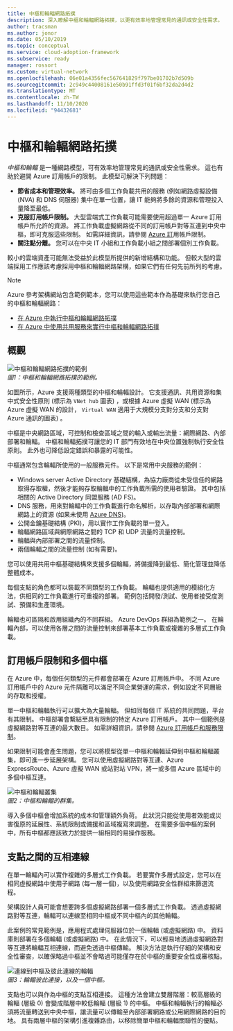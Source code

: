 ```yaml
---
title: 中樞和輪輻網路拓撲
description: 深入瞭解中樞和輪輻網路拓撲，以更有效率地管理常見的通訊或安全性需求。
author: tracsman
ms.author: jonor
ms.date: 05/10/2019
ms.topic: conceptual
ms.service: cloud-adoption-framework
ms.subservice: ready
manager: rossort
ms.custom: virtual-network
ms.openlocfilehash: 06e01a4356fec567641829f797be01702b7d509b
ms.sourcegitcommit: 2c949c44008161e50b91ffd3f01f6bf32da2d4d2
ms.translationtype: MT
ms.contentlocale: zh-TW
ms.lasthandoff: 11/10/2020
ms.locfileid: "94432681"
---
```

# <a name="hub-and-spoke-network-topology"></a>中樞和輪輻網路拓撲

_中樞和輪輻_ 是一種網路模型，可有效率地管理常見的通訊或安全性需求。 這也有助於避開 Azure 訂用帳戶的限制。 此模型可解決下列問題：

- **節省成本和管理效率。** 將可由多個工作負載共用的服務 (例如網路虛擬設備 (NVA) 和 DNS 伺服器) 集中在單一位置，讓 IT 能夠將多餘的資源和管理投入量降至最低。
- **克服訂用帳戶限制。** 大型雲端式工作負載可能需要使用超過單一 Azure 訂用帳戶所允許的資源。 將工作負載虛擬網路從不同的訂用帳戶對等互連到中央中樞，即可克服這些限制。 如需詳細資訊，請參閱 [Azure 訂](/azure/azure-resource-manager/management/azure-subscription-service-limits)用帳戶限制。
- **關注點分離。** 您可以在中央 IT 小組和工作負載小組之間部署個別工作負載。

較小的雲端資產可能無法受益於此模型所提供的新增結構和功能。 但較大型的雲端採用工作應該考慮採用中樞和輪輻網路架構，如果它們有任何先前所列的考慮。

> [!NOTE]
> Azure 參考架構網站包含範例範本，您可以使用這些範本作為基礎來執行您自己的中樞和輪輻網路：
>
> - [在 Azure 中執行中樞和輪輻網路拓撲](/azure/architecture/reference-architectures/hybrid-networking/hub-spoke)
> - [在 Azure 中使用共用服務來實行中樞和輪輻網路拓撲](/azure/architecture/reference-architectures/hybrid-networking/#hub-spoke-network-topology)

## <a name="overview"></a>概觀

![中樞和輪輻網路拓撲的範例](../../_images/azure-best-practices/network-hub-spoke-high-level.png)  
_圖1：中樞和輪輻網路拓撲的範例。_

如圖所示，Azure 支援兩種類型的中樞和輪輻設計。 它支援通訊、共用資源和集中式安全性原則 (標示為 `VNet hub` 圖表) ，或根據 Azure 虛擬 WAN (標示為 Azure 虛擬 WAN 的設計， `Virtual WAN` 適用于大規模分支對分支和分支對 Azure 通訊的圖表) 。

中樞是中央網路區域，可控制和檢查區域之間的輸入或輸出流量：網際網路、內部部署和輪輻。 中樞和輪輻拓撲可讓您的 IT 部門有效地在中央位置強制執行安全性原則。 此外也可降低設定錯誤和暴露的可能性。

中樞通常包含輪輻所使用的一般服務元件。 以下是常用中央服務的範例：

- Windows server Active Directory 基礎結構，為協力廠商從未受信任的網路取得存取權，然後才能夠存取輪輻中的工作負載所需的使用者驗證。 其中包括相關的 Active Directory 同盟服務 (AD FS)。
- DNS 服務，用來對輪輻中的工作負載進行命名解析，以存取內部部署和網際網路上的資源 (如果未使用 [Azure DNS](/azure/dns/dns-overview))。
- 公開金鑰基礎結構 (PKI)，用以實作工作負載的單一登入。
- 輪輻網路區域與網際網路之間的 TCP 和 UDP 流量的流量控制。
- 輪輻與內部部署之間的流量控制。
- 兩個輪輻之間的流量控制 (如有需要)。

您可以使用共用中樞基礎結構來支援多個輪輻，將備援降到最低、簡化管理並降低整體成本。

每個支點的角色都可以裝載不同類型的工作負載。 輪輻也提供適用的模組化方法，供相同的工作負載進行可重複的部署。 範例包括開發/測試、使用者接受度測試、預備和生產環境。

輪輻也可區隔和啟用組織內的不同群組。 Azure DevOps 群組為範例之一。 在輪輻內部，可以使用各層之間的流量控制來部署基本工作負載或複雜的多層式工作負載。

## <a name="subscription-limits-and-multiple-hubs"></a>訂用帳戶限制和多個中樞

在 Azure 中，每個任何類型的元件都會部署在 Azure 訂用帳戶中。 不同 Azure 訂用帳戶中的 Azure 元件隔離可以滿足不同企業營運的需求，例如設定不同層級的存取和授權。

單一中樞和輪輻執行可以擴大為大量輪輻。 但如同每個 IT 系統的共同問題，平台有其限制。 中樞部署會繫結至具有限制的特定 Azure 訂用帳戶。 其中一個範例是虛擬網路對等互連的最大數目。 如需詳細資訊，請參閱 [Azure 訂用帳戶和服務限制](/azure/azure-resource-manager/management/azure-subscription-service-limits)。

如果限制可能會產生問題，您可以將模型從單一中樞和輪輻延伸到中樞和輪輻叢集，即可進一步延展架構。 您可以使用虛擬網路對等互連、Azure ExpressRoute、Azure 虛擬 WAN 或站對站 VPN，將一或多個 Azure 區域中的多個中樞互連。

![中樞和輪輻叢集](../../_images/azure-best-practices/network-hub-spokes-cluster.png)  
_圖2：中樞和輪輻的群集。_

導入多個中樞會增加系統的成本和管理額外負荷。 此狀況只能從使用者效能或災害復原的延展性、系統限制或備援和區域複寫來調整。 在需要多個中樞的案例中，所有中樞都應該致力於提供一組相同的易操作服務。

## <a name="interconnection-between-spokes"></a>支點之間的互相連線

在單一輪輻內可以實作複雜的多層式工作負載。 若要實作多層式設定，您可以在相同虛擬網路中使用子網路 (每一層一個)，以及使用網路安全性群組來篩選流程。

架構設計人員可能會想要跨多個虛擬網路部署一個多層式工作負載。 透過虛擬網路對等互連，輪輻可以連線至相同中樞或不同中樞內的其他輪輻。

此案例的常見範例是，應用程式處理伺服器位於一個輪輻 (或虛擬網路) 中。 資料庫則部署在多個輪輻 (或虛擬網路) 中。 在此情況下，可以輕易地透過虛擬網路對等互連將輪輻互相連線，而避免透過中樞傳輸。 解決方法是執行仔細的架構和安全性審查，以確保略過中樞並不會略過可能僅存在於中樞的重要安全性或審核點。

![連線到中樞及彼此連線的輪輻](../../_images/azure-best-practices/network-spoke-to-spoke.png)  
_圖3：輪輻彼此連接，以及一個中樞。_

支點也可以與作為中樞的支點互相連接。 這種方法會建立雙層階層：較高層級的輪輻 (層級 0) 會變成階層中較低輪輻 (層級 1) 的中樞。 中樞和輪輻執行的輪輻必須將流量轉送到中央中樞，讓流量可以傳輸至內部部署網路或公用網際網路的目的地。 具有兩層中樞的架構引進複雜路由，以移除簡單中樞和輪輻關聯性的優點。
